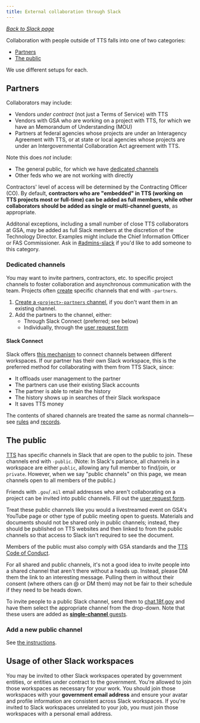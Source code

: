 ```yaml
---
title: External collaboration through Slack
---
```


[_Back to Slack page_](../)

Collaboration with people outside of TTS falls into one of two categories:

- [Partners](#partners)
- [The public](#the-public)

We use different setups for each.

## Partners

Collaborators may include:

- Vendors _under contract_ (not just a Terms of Service) with TTS
- Vendors with GSA who are working on a project with TTS, for which we have an Memorandum of Understanding (MOU)
- Partners at federal agencies whose projects are under an Interagency Agreement with TTS, or at state or local agencies whose projects are under an Intergovernmental Collaboration Act agreement with TTS.

Note this does _not_ include:

- The general public, for which we have [dedicated channels](#the-public)
- Other feds who we are not working with directly

Contractors' level of access will be determined by the Contracting Officer (CO). By default, **contractors who are "embedded" in TTS (working on TTS projects most or full-time) can be added as full members, while other collaborators should be added as single or multi-channel guests**, as appropriate.

Additonal exceptions, including a small number of close TTS collaborators at GSA, may be added as full Slack members at the discretion of the Technology Director. Examples might include the Chief Information Officer or FAS Commissioner. Ask in [#admins-slack](https://gsa-tts.slack.com/messages/admins-slack) if you'd like to add someone to this category.

### Dedicated channels

You may want to invite partners, contractors, etc. to specific project channels to foster collaboration and asynchronous communication with the team. Projects often [create](https://get.slack.help/hc/en-us/articles/201402297-Creating-a-channel) specific channels that end with `-partners`.

1. [Create a `<project>-partners` channel](https://get.slack.help/hc/en-us/articles/201402297-Creating-a-channel), if you don't want them in an existing channel.
1. Add the partners to the channel, either:
   - Through Slack Connect (preferred; see below)
   - Individually, through the [user request form](https://docs.google.com/a/gsa.gov/forms/d/e/1FAIpQLSfYQ-D82rIGwbCmwF3kAQERqczi5syVGq6GtmQNR6fhxRAA2Q/viewform)

#### Slack Connect

Slack offers [this mechanism](https://slack.com/help/articles/115004151203-Guide-to-sharing-channels-with-external-organizations) to connect channels between different workspaces. If our partner has their own Slack workspace, this is the preferred method for collaborating with them from TTS Slack, since:

- It offloads user management to the partner
- The partners can use their existing Slack accounts
- The partner is able to retain the history
- The history shows up in searches of their Slack workspace
- It saves TTS money

The contents of shared channels are treated the same as normal channels—see [rules](../rules/) and [records](../records/).

## The public

[TTS](https://www.gsa.gov/portal/category/25729) has specific channels in Slack that are open to the public to join. These channels end with `-public`. (Note: In Slack's parlance, all channels in a workspace are either `public`, allowing any full member to find/join, or `private`. However, when we say "public channels" on this page, we mean channels open to all members of the public.)

Friends with `.gov`/`.mil` email addresses who aren't collaborating on a project can be invited into public channels. Fill out the [user request form](https://docs.google.com/forms/d/e/1FAIpQLSfYQ-D82rIGwbCmwF3kAQERqczi5syVGq6GtmQNR6fhxRAA2Q/viewform?usp=sf_link).

Treat these public channels like you would a livestreamed event on GSA's YouTube page or other type of public meeting open to guests. Materials and documents should not be shared only in public channels; instead, they should be published on TTS websites and then linked to from the public channels so that access to Slack isn't required to see the document.

Members of the public must also comply with GSA standards and the [TTS Code of Conduct]({{site.baseurl}}/code-of-conduct).

For all shared and public channels, it's not a good idea to invite people into a shared channel that aren't there without a heads up. Instead, please DM them the link to an interesting message. Pulling them in without their consent (where others can @ or DM them) may not be fair to their schedule if they need to be heads down.

To invite people to a public Slack channel, send them to [chat.18f.gov](https://chat.18f.gov/) and have them select the appropriate channel from the drop-down. Note that these users are added as [**single-channel** guests](https://slack.zendesk.com/hc/en-us/articles/201314026-Understanding-roles-permissions-inside-Slack).

### Add a new public channel

See [the instructions](https://github.com/18F/chat#adding-new-public-channels).

## Usage of other Slack workspaces

You may be invited to other Slack workspaces operated by government entities, or entities under contract to the government. You're allowed to join those workspaces as necessary for your work. You should join those workspaces with your **government email address** and ensure your avatar and profile information are consistent across Slack workspaces. If you're invited to Slack workspaces unrelated to your job, you must join those workspaces with a personal email address.
